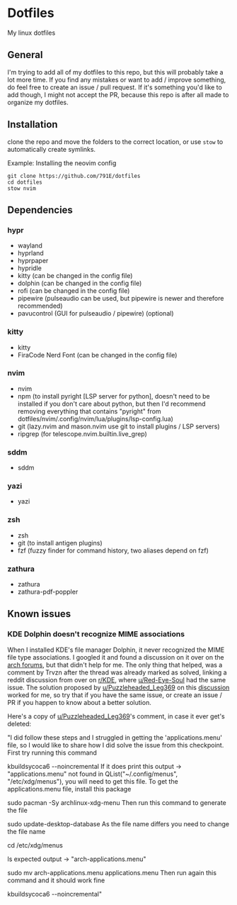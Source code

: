 # Dotfiles
My linux dotfiles

## General
I'm trying to add all of my dotfiles to this repo, but this will probably take a lot more time. If you find any mistakes or want to add / improve something, do feel free to create an issue / pull request. If it's something you'd like to add though, I might not accept the PR, because this repo is after all made to organize my dotfiles.

## Installation
clone the repo and move the folders to the correct location, or use `stow` to automatically create symlinks.

Example: Installing the neovim config
```
git clone https://github.com/791E/dotfiles
cd dotfiles
stow nvim
```
## Dependencies

### hypr
- wayland
- hyprland
- hyprpaper
- hypridle
- kitty (can be changed in the config file)
- dolphin (can be changed in the config file)
- rofi (can be changed in the config file)
- pipewire (pulseaudio can be used, but pipewire is newer and therefore recommended)
- pavucontrol (GUI for pulseaudio / pipewire) (optional)

### kitty
- kitty
- FiraCode Nerd Font (can be changed in the config file)

### nvim
- nvim
- npm (to install pyright [LSP server for python], doesn't need to be installed if you don't care about python, but then I'd recommend removing everything that contains "pyright" from dotfiles/nvim/.config/nvim/lua/plugins/lsp-config.lua)
- git (lazy.nvim and mason.nvim use git to install plugins / LSP servers)
- ripgrep (for telescope.nvim.builtin.live_grep)

### sddm
- sddm

### yazi
- yazi

### zsh
- zsh
- git (to install antigen plugins)
- fzf (fuzzy finder for command history, two aliases depend on fzf)

### zathura
- zathura
- zathura-pdf-poppler

## Known issues

### KDE Dolphin doesn't recognize MIME associations
When I installed KDE's file manager Dolphin, it never recognized the MIME file type associations. I googled it and found a discussion on it over on the [arch forums](https://bbs.archlinux.org/viewtopic.php?id=295236), but that didn't help for me. The only thing that helped, was a comment by Trvzn after the thread was already marked as solved, linking a reddit discussion from over on [r/KDE](https://www.reddit.com/r/kde/), where [u/Red-Eye-Soul](https://www.reddit.com/user/Red-Eye-Soul/) had the same issue. The solution proposed by [u/Puzzleheaded_Leg369](https://www.reddit.com/user/Puzzleheaded_Leg369/) on this [discussion](https://www.reddit.com/r/kde/comments/1bd313p/comment/l1jinyf/) worked for me, so try that if you have the same issue, or create an issue / PR if you happen to know about a better solution.

Here's a copy of [u/Puzzleheaded_Leg369](https://www.reddit.com/user/Puzzleheaded_Leg369/)'s comment, in case it ever get's deleted:

"I did follow these steps and I struggled in getting the 'applications.menu' file, so I would like to share how I did solve the issue from this checkpoint.
First try running this command

kbuildsycoca6 --noincremental
If it does print this output -> "applications.menu" not found in QList("~/.config/menus", "/etc/xdg/menus"), you will need to get this file.
To get the applications.menu file, install this package

sudo pacman -Sy archlinux-xdg-menu
Then run this command to generate the file

sudo update-desktop-database
As the file name differs you need to change the file name

cd /etc/xdg/menus

ls
expected output -> "arch-applications.menu"

sudo mv arch-applications.menu applications.menu
Then run again this command and it should work fine

kbuildsycoca6 --noincremental"
